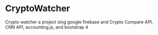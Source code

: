 # CryptoWatcher
Crypto watcher a project sing google firebase and Crypto Compare API, CNN API, accounting.js, and bootstrap 4
